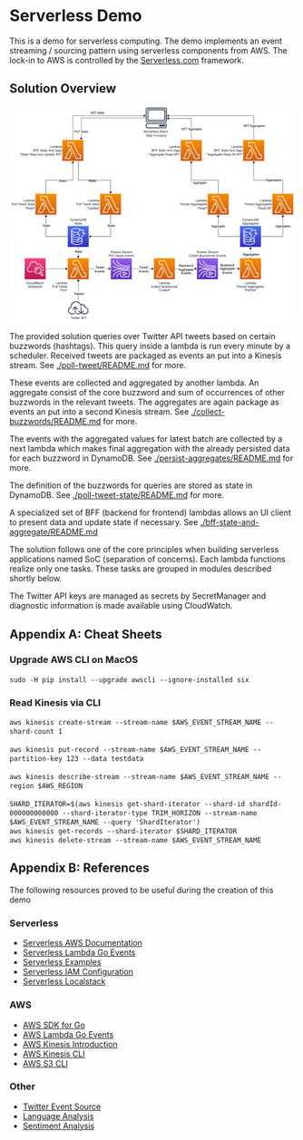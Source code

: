 # Serverless Demo

This is a demo for serverless computing. The demo implements an event streaming / sourcing
pattern using serverless components from AWS. The lock-in to AWS is controlled by the
[Serverless.com](https://serverless.com) framework.

## Solution Overview

![Picture](./pics/serverless-demo.png)

The provided solution queries over Twitter API tweets based on certain buzzwords (hashtags). 
This query inside a lambda is run every minute by a scheduler. Received tweets are packaged as events an put into a Kinesis stream.
See [./poll-tweet/README.md](./poll-tweet/README.md) for more.

These events are collected and aggregated by another lambda. An aggregate consist of the core buzzword and sum of occurrences of other buzzwords in the relevant tweets.
The aggregates are again package as events an put into a second Kinesis stream.
See [./collect-buzzwords/README.md](./collect-buzzwords/README.md) for more.

The events with the aggregated values for latest batch are collected by a next lambda which makes 
final aggregation with the already persisted data for each buzzword in DynamoDB.
See [./persist-aggregates/README.md](./persist-aggregates/README.md) for more. 

The definition of the buzzwords for queries are stored as state in DynamoDB.
See [./poll-tweet-state/README.md](./poll-tweet-state/README.md) for more.

A specialized set of BFF (backend for frontend) lambdas allows an UI client to present data and update state if necessary.
See [./bff-state-and-aggregate/README.md](./bff-state-and-aggregate/README.md)

The solution follows one of the core principles when building serverless applications named SoC (separation of concerns).
Each lambda functions realize only one tasks. These tasks are grouped in modules described shortly below.

The Twitter API keys are managed as secrets by SecretManager and diagnostic information is made available using CloudWatch.

## Appendix A: Cheat Sheets

### Upgrade AWS CLI on MacOS

```(sh)
sudo -H pip install --upgrade awscli --ignore-installed six
```

### Read Kinesis via CLI

```(sh)
aws kinesis create-stream --stream-name $AWS_EVENT_STREAM_NAME --shard-count 1

aws kinesis put-record --stream-name $AWS_EVENT_STREAM_NAME --partition-key 123 --data testdata

aws kinesis describe-stream --stream-name $AWS_EVENT_STREAM_NAME --region $AWS_REGION

SHARD_ITERATOR=$(aws kinesis get-shard-iterator --shard-id shardId-000000000000 --shard-iterator-type TRIM_HORIZON --stream-name $AWS_EVENT_STREAM_NAME --query 'ShardIterator')
aws kinesis get-records --shard-iterator $SHARD_ITERATOR
aws kinesis delete-stream --stream-name $AWS_EVENT_STREAM_NAME
```

## Appendix B: References

The following resources proved to be useful during the creation of this demo

### Serverless

* [Serverless AWS Documentation](https://serverless.com/framework/docs/providers/aws/)
* [Serverless Lambda Go Events](https://serverless.com/blog/framework-example-golang-lambda-support/)
* [Serverless Examples](https://github.com/serverless/examples)
* [Serverless IAM Configuration](https://gist.github.com/ServerlessBot/7618156b8671840a539f405dea2704c8)
* [Serverless Localstack](https://github.com/localstack/serverless-localstack)

### AWS

* [AWS SDK for Go](https://docs.aws.amazon.com/sdk-for-go/v1/developer-guide/welcome.html)
* [AWS Lambda Go Events](https://github.com/aws/aws-lambda-go/tree/master/events)
* [AWS Kinesis Introduction](https://docs.aws.amazon.com/streams/latest/dev/key-concepts.html)
* [AWS Kinesis CLI](https://docs.aws.amazon.com/streams/latest/dev/fundamental-stream.html)
* [AWS S3 CLI](...)

### Other

* [Twitter Event Source](https://github.com/awslabs/aws-serverless-twitter-event-source)
* [Language Analysis](https://github.com/chrisport/go-lang-detector)
* [Sentiment Analysis](https://github.com/cdipaolo/sentiment)
